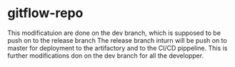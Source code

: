 # gitflow-repo
This modificatuion are done on the dev branch, which is supposed to be push on to the release branch
The release branch inturn will be push on to master for deployment to the artifactory and to the CI/CD pippeline.
This is further modifications don on the dev branch for all the developper.